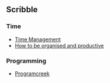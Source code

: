 ## Scribble




### Time
- [Time Management](https://deviparikh.medium.com/calendar-in-stead-of-to-do-lists-9ada86a512dd)
- [How to be organised and productive](https://github.com/wuningxi/Talks/blob/main/2020_How_to_be_organised_and_productive_during_your_PhD.pdf)

### Programming
- [Programcreek](https://www.programcreek.com/python/)
